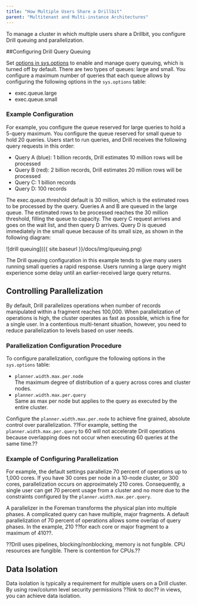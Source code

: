 ```yaml
---
title: "How Multiple Users Share a Drillbit"
parent: "Multitenant and Multi-instance Architectures"
---
```

To manage a cluster in which multiple users share a Drillbit, you configure Drill queuing and parallelization.

##Configuring Drill Query Queuing

Set [options in sys.options]({{site.baseurl}}/docs/configuration-options-introduction/) to enable and manage query queuing, which is turned off by default. There are two types of queues: large and small. You configure a maximum number of queries that each queue allows by configuring the following options in the `sys.options` table:

* exec.queue.large  
* exec.queue.small  

### Example Configuration

For example, you configure the queue reserved for large queries to hold a 5-query maximum. You configure the queue reserved for small queue to hold 20 queries. Users start to run queries, and Drill receives the following query requests in this order:

* Query A (blue): 1 billion records, Drill estimates 10 million rows will be processed  
* Query B (red): 2 billion records, Drill estimates 20 million rows will be processed  
* Query C: 1 billion records  
* Query D: 100 records

The exec.queue.threshold default is 30 million, which is the estimated rows to be processed by the query. Queries A and B are queued in the large queue. The estimated rows to be processed reaches the 30 million threshold, filling the queue to capacity. The query C request arrives and goes on the wait list, and then query D arrives. Query D is queued immediately in the small queue because of its small size, as shown in the following diagram: 

![drill queuing]({{ site.baseurl }}/docs/img/queuing.png)

The Drill queuing configuration in this example tends to give many users running small queries a rapid response. Users running a large query might experience some delay until an earlier-received large query returns.

## Controlling Parallelization

By default, Drill parallelizes operations when number of records manipulated within a fragment reaches 100,000. When parallelization of operations is high, the cluster operates as fast as possible, which is fine for a single user. In a contentious multi-tenant situation, however, you need to reduce parallelization to levels based on user needs.

### Parallelization Configuration Procedure

To configure parallelization, configure the following options in the `sys.options` table:

* `planner.width.max.per.node`  
  The maximum degree of distribution of a query across cores and cluster nodes.
* `planner.width.max.per.query`  
  Same as max per node but applies to the query as executed by the entire cluster.

Configure the `planner.width.max.per.node` to achieve fine grained, absolute control over parallelization. ??For example, setting the `planner.width.max.per.query` to 60 will not accelerate Drill operations because overlapping does not occur when executing 60 queries at the same time.??

### Example of Configuring Parallelization

For example, the default settings parallelize 70 percent of operations up to 1,000 cores. If you have 30 cores per node in a 10-node cluster, or 300 cores, parallelization occurs on approximately 210 cores. Consequently, a single user can get 70 percent usage from a cluster and no more due to the constraints configured by the `planner.width.max.per.query`.

A parallelizer in the Foreman transforms the physical plan into multiple phases. A complicated query can have multiple, major fragments. A default parallelization of 70 percent of operations allows some overlap of query phases. In the example, 210 ??for each core or major fragment to a maximum of 410??.

??Drill uses pipelines, blocking/nonblocking, memory is not fungible. CPU resources are fungible. There is contention for CPUs.??

## Data Isolation

Data isolation is typically a requirement for multiple users on a Drill cluster. By using row/column level security permissions ??link to doc?? in views, you can achieve data isolation.









